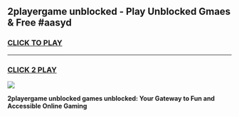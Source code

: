 
## 2playergame unblocked - Play Unblocked Gmaes & Free #aasyd
<h3>
<a href="https://news.freeplayer.one?title=2playergame_unblocked&ref=03M">CLICK TO PLAY</a></h3>
<hr>

<h3>
<a href="https://news.freeplayer.one?title=2playergame_unblocked&ref=03M">CLICK 2 PLAY</a>
  
</h3>

<a href="https://news.freeplayer.one?title=2playergame_unblocked&ref=03M"><img src="https://clearcache.store/games.png"></a>


**2playergame unblocked games unblocked: Your Gateway to Fun and Accessible Online Gaming**
